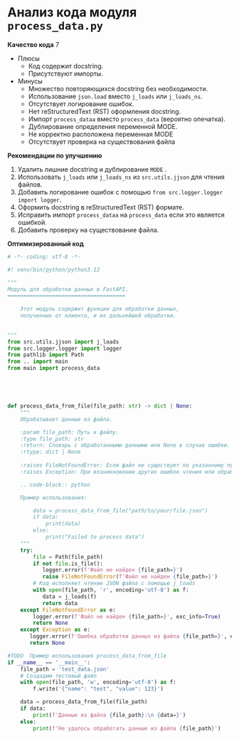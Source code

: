 # Анализ кода модуля `process_data.py`

**Качество кода**
7
-   Плюсы
    -   Код содержит docstring.
    -   Присутствуют импорты.
-   Минусы
    -   Множество повторяющихся docstring без необходимости.
    -   Использование `json.load` вместо `j_loads` или `j_loads_ns`.
    -   Отсутствует логирование ошибок.
    -   Нет reStructuredText (RST) оформления docstring.
    -   Импорт `process_dataa` вместо `process_data` (вероятно опечатка).
    -   Дублирование определения переменной MODE.
    -   Не корректно расположена переменная MODE
    -   Отсутствует проверка на существования файла

**Рекомендации по улучшению**

1.  Удалить лишние docstring и дублирование `MODE` .
2.  Использовать `j_loads` или `j_loads_ns` из `src.utils.jjson` для чтения файлов.
3.  Добавить логирование ошибок с помощью `from src.logger.logger import logger`.
4.  Оформить docstring в reStructuredText (RST) формате.
5.  Исправить импорт `process_dataa` на `process_data` если это является ошибкой.
6.  Добавить проверку на существование файла.

**Оптимизированный код**

```python
# -*- coding: utf-8 -*-

#! venv/bin/python/python3.12

"""
Модуль для обработки данных в FastAPI.
=====================================
    
    Этот модуль содержит функции для обработки данных, 
    полученных от клиента, и их дальнейшей обработки.

    
"""
from src.utils.jjson import j_loads
from src.logger.logger import logger
from pathlib import Path
from .. import main
from main import process_data





def process_data_from_file(file_path: str) -> dict | None:
    """
    Обрабатывает данные из файла.

    :param file_path: Путь к файлу.
    :type file_path: str
    :return: Словарь с обработанными данными или None в случае ошибки.
    :rtype: dict | None
    
    :raises FileNotFoundError: Если файл не существует по указанному пути.
    :raises Exception: При возникновении других ошибок чтения или обработки файла.

    .. code-block:: python

    Пример использования:

        data = process_data_from_file("path/to/your/file.json")
        if data:
            print(data)
        else:
            print("Failed to process data")
    """
    try:
        file = Path(file_path)
        if not file.is_file():
           logger.error(f'Файл не найден {file_path=}')
           raise FileNotFoundError(f'Файл не найден {file_path=}')
        # Код исполняет чтение JSON файла с помощью j_loads
        with open(file_path, 'r', encoding='utf-8') as f:
           data = j_loads(f)
           return data
    except FileNotFoundError as e:
        logger.error(f'Файл не найден {file_path=}', exc_info=True)
        return None
    except Exception as e:
       logger.error(f'Ошибка обработки данных из файла {file_path=}', exc_info=True)
       return None

#TODO  Пример использования process_data_from_file
if __name__ == '__main__':
    file_path = 'test_data.json'
    # Создадим тестовый файл
    with open(file_path, 'w', encoding='utf-8') as f:
        f.write('{"name": "test", "value": 123}')

    data = process_data_from_file(file_path)
    if data:
        print(f'Данные из файла {file_path}:\n {data=}')
    else:
        print(f'Не удалось обработать данные из файла {file_path}')
```